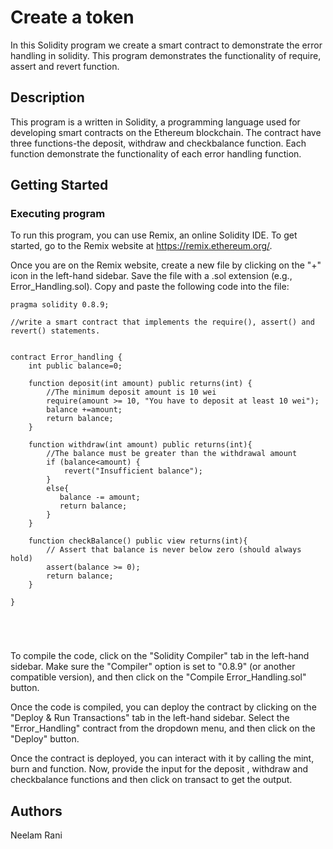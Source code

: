 # Create a token

In this Solidity program  we create a smart contract to demonstrate the error handling in solidity. This program demonstrates the functionality of require, assert and revert function.
## Description

This program is a written in Solidity, a programming language used for developing smart contracts on the Ethereum blockchain.  The contract have three functions-the deposit, withdraw and checkbalance function. Each function demonstrate the functionality of each error handling function. 

## Getting Started

### Executing program

To run this program, you can use Remix, an online Solidity IDE. To get started, go to the Remix website at https://remix.ethereum.org/.

Once you are on the Remix website, create a new file by clicking on the "+" icon in the left-hand sidebar. Save the file with a .sol extension (e.g., Error_Handling.sol). Copy and paste the following code into the file:

```//SPDX-License-Identifier: MIT
pragma solidity 0.8.9;

//write a smart contract that implements the require(), assert() and revert() statements.


contract Error_handling {
    int public balance=0;
    
    function deposit(int amount) public returns(int) {
        //The minimum deposit amount is 10 wei
        require(amount >= 10, "You have to deposit at least 10 wei");
        balance +=amount;
        return balance;
    }

    function withdraw(int amount) public returns(int){
        //The balance must be greater than the withdrawal amount
        if (balance<amount) {
            revert("Insufficient balance");
        }
        else{
           balance -= amount;
           return balance;
        }
    }

    function checkBalance() public view returns(int){
        // Assert that balance is never below zero (should always hold)
        assert(balance >= 0);
        return balance;
    }
   
}





```

To compile the code, click on the "Solidity Compiler" tab in the left-hand sidebar. Make sure the "Compiler" option is set to "0.8.9" (or another compatible version), and then click on the "Compile Error_Handling.sol" button.

Once the code is compiled, you can deploy the contract by clicking on the "Deploy & Run Transactions" tab in the left-hand sidebar. Select the "Error_Handling" contract from the dropdown menu, and then click on the "Deploy" button.

Once the contract is deployed, you can interact with it by calling the mint, burn and  function. Now, provide the input for the deposit , withdraw and checkbalance functions and then click on transact to get the output.

## Authors

Neelam Rani
